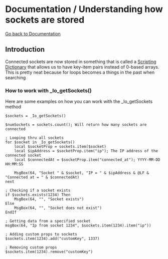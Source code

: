 # Documentation / Understanding how sockets are stored

[Go back to Documentation](README.md)

## Introduction

Connected sockets are now stored in something that is called a [Scripting Dictionary](https://docs.microsoft.com/en-us/office/vba/language/reference/user-interface-help/dictionary-object) that allows us to have key-item pairs instead of 0-based arrays. This is pretty neat because for loops becomes a things in the past when searching



### How to work with _Io_getSockets()

Here are some examples on how you can work with the _Io_getSockets method

```
$sockets = _Io_getSockets()

$numSockets = sockets.count(); Will return how many sockets are connected

; Looping thru all sockets
for $socket in _Io_getSockets()
	local $socketProp = sockets.item($socket)
	local $ipAddress = $socketProp.item("ip"); The IP address of the connected socket
	local $connectedAt = $socketProp.item("connected_at"); YYYY-MM-DD HH:MM:SS 
	
	MsgBox(64, "Socket " & $socket, "IP = " & $ipAddress & @LF & "Connected at = " & $connectedAt)
next

; Checking if a socket exists
if $sockets.exists(1234) Then 
	MsgBox(64, "", "Socket exists")
Else
	MsgBox(64, "", "Socket does not exist")
EndIf

; Getting data from a specified socket
msgBox(64, "Ip from socket 1234", $sockets.item(1234).item("ip"))

; Adding custom props to sockets
$sockets.item(1234).add("customKey", 1337)

; Removing custom props
$sockets.item(1234).remove("customKey")


```







